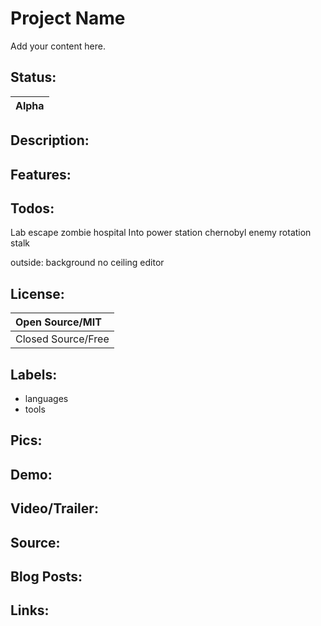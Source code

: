 # Project Name #

Add your content here.


## Status: ##

|Alpha|
|:----|

## Description: ##

## Features: ##

## Todos: ##
Lab escape
zombie
hospital
Into power station chernobyl
enemy rotation
stalk

outside:  background no ceiling
editor

## License: ##

|Open Source/MIT|
|:--------------|
|Closed Source/Free|

## Labels: ##
  * languages
  * tools
## Pics: ##

## Demo: ##

## Video/Trailer: ##

## Source: ##

## Blog Posts: ##

## Links: ##